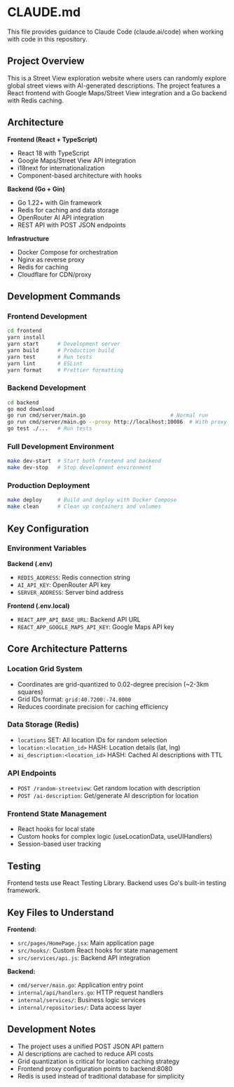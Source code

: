 # CLAUDE.md

This file provides guidance to Claude Code (claude.ai/code) when working with code in this repository.

## Project Overview

This is a Street View exploration website where users can randomly explore global street views with AI-generated descriptions. The project features a React frontend with Google Maps/Street View integration and a Go backend with Redis caching.

## Architecture

**Frontend (React + TypeScript)**
- React 18 with TypeScript
- Google Maps/Street View API integration
- i18next for internationalization
- Component-based architecture with hooks

**Backend (Go + Gin)**
- Go 1.22+ with Gin framework
- Redis for caching and data storage
- OpenRouter AI API integration
- REST API with POST JSON endpoints

**Infrastructure**
- Docker Compose for orchestration
- Nginx as reverse proxy
- Redis for caching
- Cloudflare for CDN/proxy

## Development Commands

### Frontend Development
```bash
cd frontend
yarn install
yarn start      # Development server
yarn build      # Production build
yarn test       # Run tests
yarn lint       # ESLint
yarn format     # Prettier formatting
```

### Backend Development
```bash
cd backend
go mod download
go run cmd/server/main.go                           # Normal run
go run cmd/server/main.go --proxy http://localhost:10086  # With proxy
go test ./...   # Run tests
```

### Full Development Environment
```bash
make dev-start  # Start both frontend and backend
make dev-stop   # Stop development environment
```

### Production Deployment
```bash
make deploy     # Build and deploy with Docker Compose
make clean      # Clean up containers and volumes
```

## Key Configuration

### Environment Variables
**Backend (.env)**
- `REDIS_ADDRESS`: Redis connection string
- `AI_API_KEY`: OpenRouter API key
- `SERVER_ADDRESS`: Server bind address

**Frontend (.env.local)**
- `REACT_APP_API_BASE_URL`: Backend API URL
- `REACT_APP_GOOGLE_MAPS_API_KEY`: Google Maps API key

## Core Architecture Patterns

### Location Grid System
- Coordinates are grid-quantized to 0.02-degree precision (~2-3km squares)
- Grid IDs format: `grid:40.7200:-74.0000`
- Reduces coordinate precision for caching efficiency

### Data Storage (Redis)
- `locations` SET: All location IDs for random selection
- `location:<location_id>` HASH: Location details (lat, lng)
- `ai_description:<location_id>` HASH: Cached AI descriptions with TTL

### API Endpoints
- `POST /random-streetview`: Get random location with description
- `POST /ai-description`: Get/generate AI description for location

### Frontend State Management
- React hooks for local state
- Custom hooks for complex logic (useLocationData, useUIHandlers)
- Session-based user tracking

## Testing

Frontend tests use React Testing Library. Backend uses Go's built-in testing framework.

## Key Files to Understand

**Frontend:**
- `src/pages/HomePage.jsx`: Main application page
- `src/hooks/`: Custom React hooks for state management
- `src/services/api.js`: Backend API integration

**Backend:**
- `cmd/server/main.go`: Application entry point
- `internal/api/handlers.go`: HTTP request handlers
- `internal/services/`: Business logic services
- `internal/repositories/`: Data access layer

## Development Notes

- The project uses a unified POST JSON API pattern
- AI descriptions are cached to reduce API costs
- Grid quantization is critical for location caching strategy
- Frontend proxy configuration points to backend:8080
- Redis is used instead of traditional database for simplicity